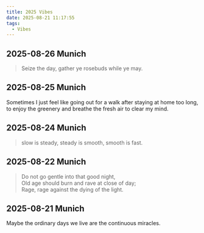 ```yaml
---
title: 2025 Vibes
date: 2025-08-21 11:17:55
tags:
  - Vibes
---
```

## 2025-08-26 Munich

> Seize the day, gather ye rosebuds while ye may.

## 2025-08-25 Munich

Sometimes I just feel like going out for a walk after staying at home too long, to enjoy  the greenery and breathe the fresh air  to clear my mind.

## 2025-08-24 Munich

> slow is steady,
> steady is smooth,
> smooth is fast.

## 2025-08-22 Munich

> Do not go gentle into that good night,  
> Old age should burn and rave at close of day;  
> Rage, rage against the dying of the light.

## 2025-08-21 Munich

Maybe the ordinary days we live are the continuous miracles.